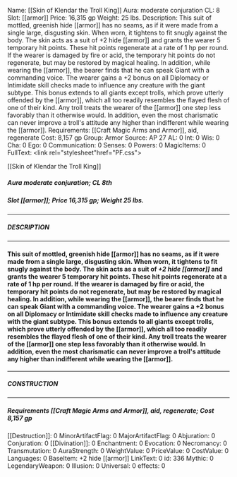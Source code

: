 Name: [[Skin of Klendar the Troll King]]
Aura: moderate conjuration
CL: 8
Slot: [[armor]]
Price: 16,315 gp
Weight: 25 lbs.
Description: This suit of mottled, greenish hide [[armor]] has no seams, as if it were made from a single large, disgusting skin. When worn, it tightens to fit snugly against the body. The skin acts as a suit of +2 hide [[armor]] and grants the wearer 5 temporary hit points. These hit points regenerate at a rate of 1 hp per round. If the wearer is damaged by fire or acid, the temporary hit points do not regenerate, but may be restored by magical healing. In addition, while wearing the [[armor]], the bearer finds that he can speak Giant with a commanding voice. The wearer gains a +2 bonus on all Diplomacy or Intimidate skill checks made to influence any creature with the giant subtype. This bonus extends to all giants except trolls, which prove utterly offended by the [[armor]], which all too readily resembles the flayed flesh of one of their kind. Any troll treats the wearer of the [[armor]] one step less favorably than it otherwise would. In addition, even the most charismatic can never improve a troll's attitude any higher than indifferent while wearing the [[armor]].
Requirements: [[Craft Magic Arms and Armor]], aid, regenerate
Cost: 8,157 gp
Group: Armor
Source: AP 27
AL: 0
Int: 0
Wis: 0
Cha: 0
Ego: 0
Communication: 0
Senses: 0
Powers: 0
MagicItems: 0
FullText: <link rel="stylesheet"href="PF.css"><div class="heading"><p class="alignleft">[[Skin of Klendar the Troll King]]</p><div style="clear: both;"></div></div><div><h5><b>Aura </b>moderate conjuration; <b>CL </b>8th</h5><h5><b>Slot </b>[[armor]]; <b>Price </b>16,315 gp; <b>Weight </b>25 lbs.</h5></div><hr/><div><h5><b>DESCRIPTION</b></h5></div><hr/><div><h4><p>This suit of mottled, greenish hide [[armor]] has no seams, as if it were made from a single large, disgusting skin. When worn, it tightens to fit snugly against the body. The skin acts as a suit of <i>+2 hide [[armor]]</i> and grants the wearer 5 temporary hit points. These hit points regenerate at a rate of 1 hp per round. If the wearer is damaged by fire or acid, the temporary hit points do not regenerate, but may be restored by magical healing. In addition, while wearing the [[armor]], the bearer finds that he can speak Giant with a commanding voice. The wearer gains a +2 bonus on all Diplomacy or Intimidate skill checks made to influence any creature with the giant subtype. This bonus extends to all giants except trolls, which prove utterly offended by the [[armor]], which all too readily resembles the flayed flesh of one of their kind. Any troll treats the wearer of the [[armor]] one step less favorably than it otherwise would. In addition, even the most charismatic can never improve a troll's attitude any higher than indifferent while wearing the [[armor]].</p></h4></div><hr/><div><h5><b>CONSTRUCTION</b></h5></div><hr/><div><h5><b>Requirements </b>[[Craft Magic Arms and Armor]], <i>aid</i>, <i>regenerate</i>; <b>Cost </b>8,157 gp</h5></div>
[[Destruction]]: 0
MinorArtifactFlag: 0
MajorArtifactFlag: 0
Abjuration: 0
Conjuration: 0
[[Divination]]: 0
Enchantment: 0
Evocation: 0
Necromancy: 0
Transmutation: 0
AuraStrength: 0
WeightValue: 0
PriceValue: 0
CostValue: 0
Languages: 0
BaseItem: +2 hide [[armor]]
LinkText: 0
id: 336
Mythic: 0
LegendaryWeapon: 0
Illusion: 0
Universal: 0
effects: 0
